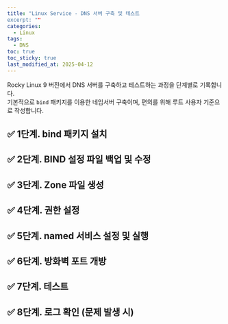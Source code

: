 ```yaml
---
title: "Linux Service - DNS 서버 구축 및 테스트
excerpt: ""
categories:
  - Linux 
tags:
  - DNS
toc: true
toc_sticky: true
last_modified_at: 2025-04-12
---
```


Rocky Linux 9 버전에서 DNS 서버를 구축하고 테스트하는 과정을 단계별로 기록합니다.   
기본적으로 `bind` 패키지를 이용한 네임서버 구축이며, 편의를 위해 루트 사용자 기준으로 작성합니다.

## ✅ 1단계. bind 패키지 설치

## ✅ 2단계. BIND 설정 파일 백업 및 수정

## ✅ 3단계. Zone 파일 생성

## ✅ 4단계. 권한 설정

## ✅ 5단계. named 서비스 설정 및 실행

## ✅ 6단계. 방화벽 포트 개방

## ✅ 7단계. 테스트

## ✅ 8단계. 로그 확인 (문제 발생 시) 
